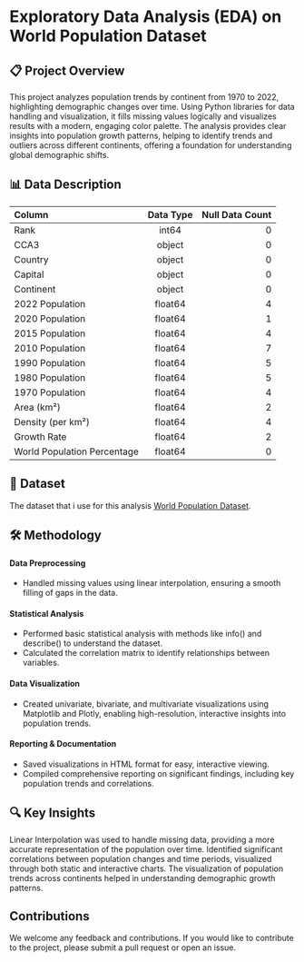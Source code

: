#  Exploratory Data Analysis (EDA) on World Population Dataset

## 📋 Project Overview
This project analyzes population trends by continent from 1970 to 2022, highlighting demographic changes over time. Using Python libraries for data handling and visualization, it fills missing values logically and visualizes results with a modern, engaging color palette. The analysis provides clear insights into population growth patterns, helping to identify trends and outliers across different continents, offering a foundation for understanding global demographic shifts.

## 📊 Data Description
| Column             | Data Type | Null Data Count|
| :---------------- | :------: | ----: |
| Rank        |   int64    | 0 |
| CCA3           |   object   | 0 |
| Country    |  object   | 0 |
| Capital |  object  | 0 |
| Continent |  object  | 0 |
| 2022 Population |  float64  | 4 |
| 2020 Population |  float64  | 1 |
| 2015 Population |  float64  | 4 |
| 2010 Population |  float64  | 7 |
| 1990 Population |  float64  | 5 |
| 1980 Population |  float64  | 5 |
| 1970 Population |  float64  | 4 |
| Area (km²) |  float64  | 2 |
| Density (per km²)|  float64  | 4 |
| Growth Rate |  float64  | 2 |
| World Population Percentage |  float64  | 0 |

## 📑 Dataset
The dataset that i use for this analysis [World Population Dataset](https://www.kaggle.com/datasets/iamsouravbanerjee/world-population-dataset/code).

## 🛠 Methodology
#### Data Preprocessing
* Handled missing values using linear interpolation, ensuring a smooth filling of gaps in the data.

#### Statistical Analysis
* Performed basic statistical analysis with methods like info() and describe() to understand the dataset.
* Calculated the correlation matrix to identify relationships between variables.

#### Data Visualization
* Created univariate, bivariate, and multivariate visualizations using Matplotlib and Plotly, enabling high-resolution, interactive insights into population trends.

#### Reporting & Documentation
* Saved visualizations in HTML format for easy, interactive viewing.
* Compiled comprehensive reporting on significant findings, including key population trends and correlations.

## 🔍 Key Insights
Linear Interpolation was used to handle missing data, providing a more accurate representation of the population over time.
Identified significant correlations between population changes and time periods, visualized through both static and interactive charts.
The visualization of population trends across continents helped in understanding demographic growth patterns.

## Contributions
We welcome any feedback and contributions. If you would like to contribute to the project, please submit a pull request or open an issue.
